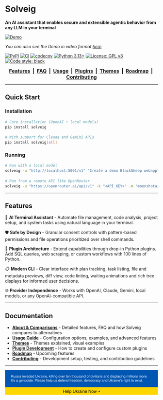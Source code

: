 # Solveig

**An AI assistant that enables secure and extensible agentic behavior from any LLM in your terminal**

[![Demo](https://asciinema.org/a/zrqqaHlHApXaw9DM5zXBEb0aB.svg)](https://asciinema.org/a/zrqqaHlHApXaw9DM5zXBEb0aB)

*You can also see the Demo in video format [here](https://fsilveiraa.github.io/solveig/demo.mp4)*

[![PyPI](https://img.shields.io/pypi/v/solveig)](https://pypi.org/project/solveig)
[![CI](https://github.com/Fsilveiraa/solveig/workflows/CI/badge.svg)](https://github.com/Fsilveiraa/solveig/actions)
[![codecov](https://codecov.io/gh/Fsilveiraa/solveig/branch/main/graph/badge.svg)](https://codecov.io/gh/Fsilveiraa/solveig)
[![Python 3.13+](https://img.shields.io/badge/python-3.13+-blue.svg)](https://www.python.org/downloads/)
[![License: GPL v3](https://img.shields.io/badge/License-GPLv3-blue.svg)](https://www.gnu.org/licenses/gpl-3.0)
[![Code style: black](https://img.shields.io/badge/code%20style-black-000000.svg)](https://github.com/psf/black)

<p align="center">
    <span style="font-size: 1.17em; font-weight: bold;">
        <a href="./docs/about.md#features-and-principles">Features</a> &nbsp;|&nbsp;
        <a href="./docs/about.md#faq">FAQ</a> &nbsp;|&nbsp;
        <a href="./docs/usage.md">Usage</a> &nbsp;|&nbsp;
        <a href="./docs/plugins.md">Plugins</a> &nbsp;|&nbsp;
        <a href="./docs/themes/themes.md">Themes</a> &nbsp;|&nbsp;
        <a href="https://github.com/FSilveiraa/solveig/discussions/2">Roadmap</a> &nbsp;|&nbsp;
        <a href="./docs/contributing.md">Contributing</a>
    </span>
</p>

---

## Quick Start

### Installation

```bash
# Core installation (OpenAI + local models)
pip install solveig

# With support for Claude and Gemini APIs
pip install solveig[all]
```

### Running

```bash
# Run with a local model
solveig -u "http://localhost:5001/v1" "Create a demo BlackSheep webapp"

# Run from a remote API like OpenRouter
solveig -u "https://openrouter.ai/api/v1" -k "<API_KEY>" -m "moonshotai/kimi-k2:free"
```

---

## Features

🤖 **AI Terminal Assistant** - Automate file management, code analysis, project setup, and system tasks using
natural language in your terminal.

🛡️ **Safe by Design** - Granular consent controls with pattern-based permissions and file operations
prioritized over shell commands.

🔌 **Plugin Architecture** - Extend capabilities through drop-in Python plugins. Add SQL queries, web scraping,
or custom workflows with 100 lines of Python.

📋 **Modern CLI** - Clear interface with plan tracking, task listing, file and metadata previews, diff view,
code linting, waiting animations and rich tree displays for informed user decisions.

🌐 **Provider Independence** - Works with OpenAI, Claude, Gemini, local models, or any OpenAI-compatible API.

---

## Documentation

- **[About & Comparisons](./docs/about.md)** - Detailed features, FAQ and how Solveig compares to alternatives
- **[Usage Guide](./docs/usage.md)** - Configuration options, examples, and advanced features
- **[Themes](./docs/themes/themes.md)** - Themes explained, visual examples
- **[Plugin Development](./docs/plugins.md)** - How to create and configure custom plugins
- **[Roadmap](https://github.com/FSilveiraa/solveig/discussions/2)** - Upcoming features
- **[Contributing](./docs/contributing.md)** - Development setup, testing, and contribution guidelines

---

<a href="https://vshymanskyy.github.io/StandWithUkraine">
	<img alt="Support Ukraine: https://stand-with-ukraine.pp.ua/" src="https://raw.githubusercontent.com/vshymanskyy/StandWithUkraine/main/banner2-direct.svg">
</a>
